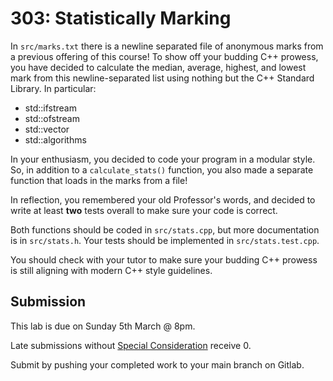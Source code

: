 # 303: Statistically Marking

In `src/marks.txt` there is a newline separated file of anonymous marks from a previous offering of this course!
To show off your budding C++ prowess, you have decided to calculate the median, average, highest, and lowest mark from this newline-separated list using nothing but the C++ Standard Library. In particular:
- std::ifstream
- std::ofstream
- std::vector
- std::algorithms

In your enthusiasm, you decided to code your program in a modular style. So, in addition to a `calculate_stats()` function, you also made a separate function that loads in the marks from a file!

In reflection, you remembered your old Professor's words, and decided to write at least **two** tests overall to make sure your code is correct.

Both functions should be coded in `src/stats.cpp`, but more documentation is in `src/stats.h`. Your tests should be implemented in `src/stats.test.cpp`.

You should check with your tutor to make sure your budding C++ prowess is still aligning with modern C++ style guidelines.

## Submission

This lab is due on Sunday 5th March @ 8pm.

Late submissions without [Special Consideration](https://www.student.unsw.edu.au/special-consideration) receive 0.

Submit by pushing your completed work to your main branch on Gitlab.